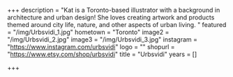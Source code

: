 +++
description = "Kat is a Toronto-based illustrator with a background in architecture and urban design! She loves creating artwork and products themed around city life, nature, and other aspects of urban living.  "
featured = "/img/Urbsvidi_1.jpg"
hometown = "Toronto"
image2 = "/img/Urbsvidi_2.jpg"
image3 = "/img/Urbsvidi_3.jpg"
instagram = "https://www.instagram.com/urbsvidi"
logo = ""
shopurl = "https://www.etsy.com/shop/urbsvidi"
title = "Urbsvidi"
years = []

+++
